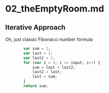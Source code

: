 # 02_theEmptyRoom.md

## Iterative Approach
Oh, just classic Fibonacci number formula
```javascript
        var sum = 1;
        var last = 1;
        var last2 = 1;
        for (var i = 3; i <= input; i++) {
            sum = last + last2;
            last2 = last;
            last = sum;
        }
        return sum;
```
